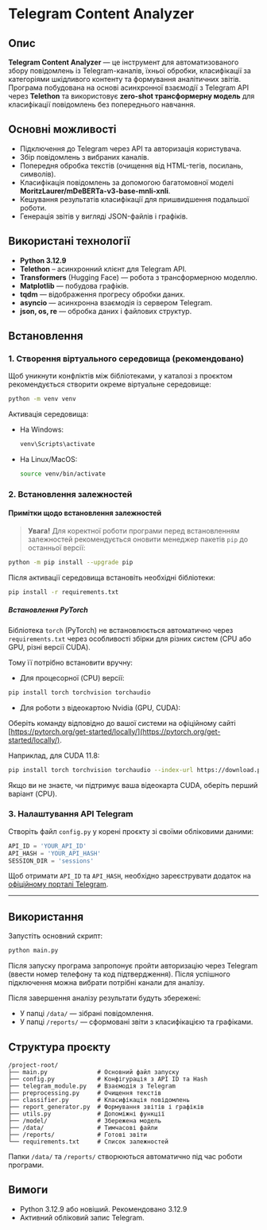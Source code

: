 # Telegram Content Analyzer

## Опис
**Telegram Content Analyzer** — це інструмент для автоматизованого збору повідомлень із Telegram-каналів, їхньої обробки, класифікації за категоріями шкідливого контенту та формування аналітичних звітів.  
Програма побудована на основі асинхронної взаємодії з Telegram API через **Telethon** та використовує **zero-shot трансформерну модель** для класифікації повідомлень без попереднього навчання.

## Основні можливості
- Підключення до Telegram через API та авторизація користувача.
- Збір повідомлень з вибраних каналів.
- Попередня обробка текстів (очищення від HTML-тегів, посилань, символів).
- Класифікація повідомлень за допомогою багатомовної моделі **MoritzLaurer/mDeBERTa-v3-base-mnli-xnli**.
- Кешування результатів класифікації для пришвидшення подальшої роботи.
- Генерація звітів у вигляді JSON-файлів і графіків.

## Використані технології
- **Python 3.12.9**
- **Telethon** – асинхронний клієнт для Telegram API.
- **Transformers** (Hugging Face) — робота з трансформерною моделлю.
- **Matplotlib** — побудова графіків.
- **tqdm** — відображення прогресу обробки даних.
- **asyncio** — асинхронна взаємодія із сервером Telegram.
- **json, os, re** — обробка даних і файлових структур.

## Встановлення
### 1. Створення віртуального середовища (рекомендовано)
Щоб уникнути конфліктів між бібліотеками, у каталозі з проєктом рекомендується створити окреме віртуальне середовище:

```bash
python -m venv venv
```
Активація середовища:
- На Windows:
  ```bash
  venv\Scripts\activate
  ```
- На Linux/MacOS:
  ```bash
  source venv/bin/activate
  ```

### 2. Встановлення залежностей
#### Примітки щодо встановлення залежностей

> **Увага!** Для коректної роботи програми перед встановленням залежностей рекомендується оновити менеджер пакетів `pip` до останньої версії:

```bash
python -m pip install --upgrade pip
```

Після активації середовища встановіть необхідні бібліотеки:

```bash
pip install -r requirements.txt
```

##### Встановлення PyTorch

Бібліотека `torch` (PyTorch) не встановлюється автоматично через `requirements.txt` через особливості збірки для різних систем (CPU або GPU, різні версії CUDA).

Тому її потрібно встановити вручну:

- Для процесорної (CPU) версії:

```bash
pip install torch torchvision torchaudio
```

- Для роботи з відеокартою Nvidia (GPU, CUDA):

Оберіть команду відповідно до вашої системи на офіційному сайті [https://pytorch.org/get-started/locally/](https://pytorch.org/get-started/locally/).

Наприклад, для CUDA 11.8:

```bash
pip install torch torchvision torchaudio --index-url https://download.pytorch.org/whl/cu118
```
Якщо ви не знаєте, чи підтримує ваша відеокарта CUDA, оберіть перший варіант (CPU).

### 3. Налаштування API Telegram
Створіть файл `config.py` у корені проєкту зі своїми обліковими даними:

```python
API_ID = 'YOUR_API_ID'
API_HASH = 'YOUR_API_HASH'
SESSION_DIR = 'sessions'
```

Щоб отримати `API_ID` та `API_HASH`, необхідно зареєструвати додаток на [офіційному порталі Telegram](https://my.telegram.org).

---



## Використання

Запустіть основний скрипт:
```bash
python main.py
```

Після запуску програма запропонує пройти авторизацію через Telegram (ввести номер телефону та код підтвердження). Після успішного підключення можна вибрати потрібні канали для аналізу.

Після завершення аналізу результати будуть збережені:
- У папці `/data/` — зібрані повідомлення.
- У папці `/reports/` — сформовані звіти з класифікацією та графіками.

## Структура проєкту

```
/project-root/
├── main.py              # Основний файл запуску
├── config.py            # Конфігурація з API ID та Hash
├── telegram_module.py   # Взаємодія з Telegram
├── preprocessing.py     # Очищення текстів
├── classifier.py        # Класифікація повідомлень
├── report_generator.py  # Формування звітів і графіків
├── utils.py             # Допоміжні функції
├── /model/              # Збережена модель
├── /data/               # Тимчасові файли
├── /reports/            # Готові звіти
└── requirements.txt     # Список залежностей
```

Папки `/data/` та `/reports/` створюються автоматично під час роботи програми.

## Вимоги
- Python 3.12.9 або новіший. Рекомендовано 3.12.9
- Активний обліковий запис Telegram.

